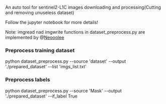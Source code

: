 An auto tool for sentinel2-L1C images downloading and processing(Cutting and removing unuseless dataset)

Follow the jupyter notebook for more details!

Note: imgread nad imgwrite functions in dataset_preprocess.py are implemented by @[Neooolee](https://github.com/Neooolee)

### Preprocess training dataset 
python dataset_preprocess.py --source 'dataset' --output './prepared_dataset' --list 'imgs_list.txt'

### Preprocess labels
python dataset_preprocess.py --source 'Mask' --output './prepared_dataset'  --if_label True
